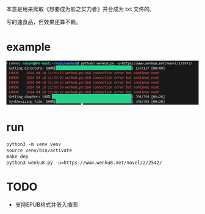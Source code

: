 本意是用来爬取《想要成为影之实力者》并合成为 txt 文件的。

写的速食品，但效果还算不赖。

# example
![example](example.png)

# run
```
python3 -m venv venv
source venv/bin/activate
make dep
python3 wenku8.py -u=https://www.wenku8.net/novel/2/2542/
```

# TODO
- 支持EPUB格式并嵌入插图